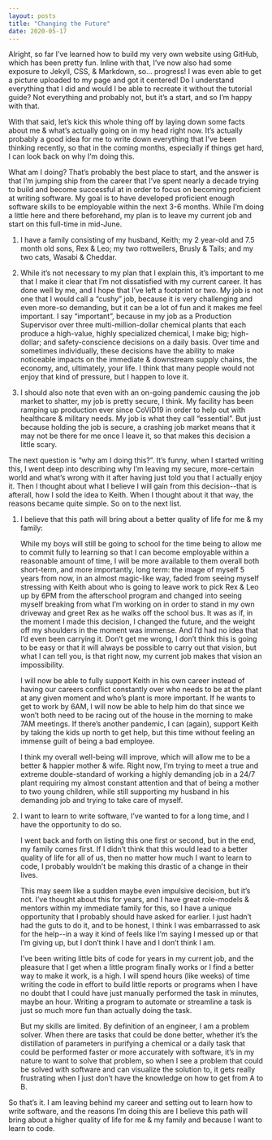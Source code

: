 ```yaml
---
layout: posts
title: "Changing the Future"
date: 2020-05-17
---
```

Alright, so far I’ve learned how to build my very own website using GitHub, which has been pretty fun.  Inline with that, I’ve now also had some exposure to Jekyll, CSS, & Markdown, so... progress!  I was even able to get a picture uploaded to my page and got it centered!  Do I understand everything that I did and would I be able to recreate it without the tutorial guide?  Not everything and probably not, but it’s a start, and so I’m happy with that.

With that said, let’s kick this whole thing off by laying down some facts about me & what’s actually going on in my head right now.  It’s actually probably a good idea for me to write down everything that I’ve been thinking recently, so that in the coming months, especially if things get hard, I can look back on why I’m doing this.  

What am I doing?  That’s probably the best place to start, and the answer is that I’m jumping ship from the career that I’ve spent nearly a decade trying to build and become successful at in order to focus on becoming proficient at writing software.  My goal is to have developed proficient enough software skills to be employable within the next 3-6 months.  While I’m doing a little here and there beforehand, my plan is to leave my current job and start on this full-time in mid-June.  

1. I have a family consisting of my husband, Keith; my 2 year-old and 7.5 month old sons, Rex & Leo; my two rottweilers, Brusly & Tails; and my two cats, Wasabi & Cheddar.  


2. While it’s not necessary to my plan that I explain this, it’s important to me that I make it clear that I’m not dissatisfied with my current career.  It has done well by me, and I hope that I’ve left a footprint or two. My job is not one that I would call a “cushy” job, because it is very challenging and even more-so demanding, but it can be a lot of fun and it makes me feel important.  I say “important”, because in my job as a Production Supervisor over three multi-million-dollar chemical plants that each produce a high-value, highly specialized chemical, I make big; high-dollar; and safety-conscience decisions on a daily basis.  Over time and sometimes individually, these decisions have the ability to make noticeable impacts on the immediate & downstream supply chains, the economy, and, ultimately, your life.  I think that many people would not enjoy that kind of pressure, but I happen to love it.  


3. I should also note that even with an on-going pandemic causing the job market to shatter,  my job is pretty secure, I think.  My facility has been ramping up production ever since CoViD19 in order to help out with healthcare & military needs.  My job is what they call “essential”.  But just because holding the job is secure, a crashing job market means that it may not be there for me once I leave it, so that makes  this decision a little scary.


The next question is “why am I doing this?”.  It’s funny, when I started writing this, I went deep into describing why I’m leaving my secure, more-certain world and what’s wrong with it after having just told you that I actually enjoy it.  Then I thought about what I believe I will gain from this decision--that is afterall, how I sold the idea to Keith.  When I thought about it that way, the reasons became quite simple.  So on to the next list.

1. I believe that this path will bring about a better quality of life for me & my family:

	While my boys will still be going to school for the time being to allow me to commit fully to learning so that I can become employable within a reasonable amount of time, I will be more available to them overall both short-term, and more importantly, long term: the image of myself 5 years from now, in an almost magic-like way, faded from seeing myself stressing with Keith about who is going to leave work to pick Rex & Leo up by 6PM from the afterschool program and changed into seeing myself breaking from what I’m working on in order to stand in my own driveway and greet Rex as he walks off the school bus.  It was as if, in the moment I made this decision, I changed the future, and the weight off my shoulders in the moment was immense.  And I’d had no idea that I’d even been carrying it.  Don’t get me wrong, I don’t think this is going to be easy or that it will always be possible to carry out that vision, but what I can tell you, is that right now, my current job makes that vision an impossibility.

	I will now be able to fully support Keith in his own career instead of having our careers conflict constantly over who needs to be at the plant at any given moment and who’s plant is more important.  If he wants to get to work by 6AM, I will now be able to help him do that since we won’t both need to be racing out of the house in the morning to make 7AM meetings.  If there’s another pandemic, I can (again), support Keith by taking the kids up north to get help, but this time without feeling an immense guilt of being a bad employee.

	I think my overall well-being will improve, which will allow me to be a better & happier mother & wife.  Right now, I’m trying to meet a true and extreme double-standard of working a highly demanding job in a 24/7 plant requiring my almost constant attention and that of being a mother to two young children, while still supporting my husband in his demanding job and trying to take care of myself. 


2. I want to learn to write software, I’ve wanted to for a long time, and I have the opportunity to do so.

	I went back and forth on listing this one first or second, but in the end, my family comes first.  If I didn’t think that this would lead to a better quality of life for all of us, then no matter how much I want to learn to code, I probably wouldn’t be making this drastic of a change in their lives.

	This may seem like a sudden maybe even impulsive decision, but it’s not.  I’ve thought about this for years, and I have great role-models & mentors within my immediate family for this, so I have a unique opportunity that I probably should have asked for earlier.  I just hadn’t had the guts to do it, and to be honest, I think I was embarrassed to ask for the help--in a way it kind of feels like I’m saying I messed up or that I’m giving up, but I don’t think I have and I don’t think I am.  

	I’ve been writing little bits of code for years in my current job, and the pleasure that I get when a little program finally works or I find a better way to make it work, is a high.  I will spend hours (like weeks) of time writing the code in effort to build little reports or programs when I have no doubt that I could have just manually performed the task in minutes, maybe an hour.  Writing a program to automate or streamline a task is just so much more fun than actually doing the task. 

	But my skills are limited.  By definition of an engineer, I am a problem solver.  When there are tasks that could be done better, whether it’s the distillation of parameters in purifying a chemical or a daily task that could be performed faster or more accurately with software, it’s in my nature to want to solve that problem, so when I see a problem that could be solved with software and can visualize the solution to, it gets really frustrating when I just don’t have the knowledge on how to get from A to B.


So that’s it.  I am leaving behind my career and setting out to learn how to write software, and the reasons I’m doing this are I believe this path will bring about a higher quality of life for me & my family and because I want to learn to code.


